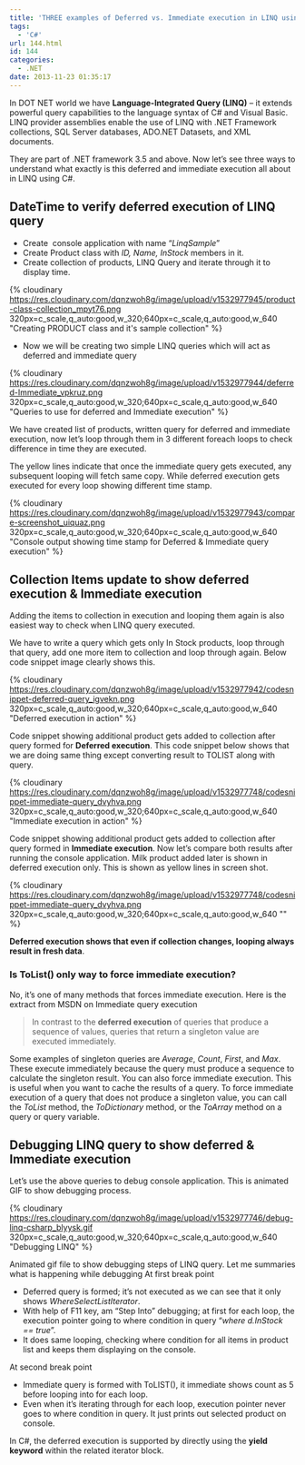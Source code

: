 ```yaml
---
title: 'THREE examples of Deferred vs. Immediate execution in LINQ using C#'
tags:
  - 'C#'
url: 144.html
id: 144
categories:
  - .NET
date: 2013-11-23 01:35:17
---
```


In DOT NET world we have **Language-Integrated Query (LINQ)** – it extends powerful query capabilities to the language syntax of C# and Visual Basic. LINQ provider assemblies enable the use of LINQ with .NET Framework collections, SQL Server databases, ADO.NET Datasets, and XML documents. 

They are part of .NET framework 3.5 and above. Now let’s see three ways to understand what exactly is this deferred and immediate execution all about in LINQ using C#.

DateTime to verify deferred execution of LINQ query
---------------------------------------------------

*   Create  console application with name “_LinqSample_”
*   Create Product class with _ID, Name, InStock_ members in it.
*   Create collection of products, LINQ Query and iterate through it to display time.

{% cloudinary https://res.cloudinary.com/dqnzwoh8g/image/upload/v1532977945/product-class-collection_mpyt76.png 320px=c_scale,q_auto:good,w_320;640px=c_scale,q_auto:good,w_640 "Creating PRODUCT class and it's sample collection" %}

*   Now we will be creating two simple LINQ queries which will act as deferred and immediate query

{% cloudinary https://res.cloudinary.com/dqnzwoh8g/image/upload/v1532977944/deferred-Immediate_vpkruz.png 320px=c_scale,q_auto:good,w_320;640px=c_scale,q_auto:good,w_640 "Queries to use for deferred and Immediate execution" %}

We have created list of products, written query for deferred and immediate execution, now let’s loop through them in 3 different foreach loops to check difference in time they are executed. 

The yellow lines indicate that once the immediate query gets executed, any subsequent looping will fetch same copy. While deferred execution gets executed for every loop showing different time stamp.

{% cloudinary https://res.cloudinary.com/dqnzwoh8g/image/upload/v1532977943/compare-screenshot_uiquaz.png 320px=c_scale,q_auto:good,w_320;640px=c_scale,q_auto:good,w_640 "Console output showing time stamp for Deferred & Immediate query execution" %}

Collection Items update to show deferred execution & Immediate execution
------------------------------------------------------------------------

Adding the items to collection in execution and looping them again is also easiest way to check when LINQ query executed. 

We have to write a query which gets only In Stock products, loop through that query, add one more item to collection and loop through again. Below code snippet image clearly shows this. 

{% cloudinary https://res.cloudinary.com/dqnzwoh8g/image/upload/v1532977942/codesnippet-deferred-query_igvekn.png 320px=c_scale,q_auto:good,w_320;640px=c_scale,q_auto:good,w_640 "Deferred execution in action" %}

Code snippet showing additional product gets added to collection after query formed for **Deferred execution**. 
This code snippet below shows that we are doing same thing except converting result to TOLIST along with query. 

{% cloudinary https://res.cloudinary.com/dqnzwoh8g/image/upload/v1532977748/codesnippet-immediate-query_dvyhva.png 320px=c_scale,q_auto:good,w_320;640px=c_scale,q_auto:good,w_640 "Immediate execution in action" %}

Code snippet showing additional product gets added to collection after query formed in **Immediate execution**. Now let’s compare both results after running the console application. 
Milk product added later is shown in deferred execution only. This is shown as yellow lines in screen shot.

{% cloudinary https://res.cloudinary.com/dqnzwoh8g/image/upload/v1532977748/codesnippet-immediate-query_dvyhva.png 320px=c_scale,q_auto:good,w_320;640px=c_scale,q_auto:good,w_640 "" %}

 **Deferred execution shows that even if collection changes, looping always result in fresh data**.

### Is ToList() only way to force immediate execution?

No, it’s one of many methods that forces immediate execution. Here is the extract from MSDN on Immediate query execution

> In contrast to the **deferred execution** of queries that produce a sequence of values, queries that return a singleton value are executed immediately. 

Some examples of singleton queries are _Average_, _Count_, _First_, and _Max_. These execute immediately because the query must produce a sequence to calculate the singleton result. 
You can also force immediate execution. This is useful when you want to cache the results of a query. To force immediate execution of a query that does not produce a singleton value, you can call the _ToList_ method, the _ToDictionary_ method, or the _ToArray_ method on a query or query variable.

Debugging LINQ query to show deferred & Immediate execution
-----------------------------------------------------------

Let’s use the above queries to debug console application. This is animated GIF to show debugging process.

{% cloudinary https://res.cloudinary.com/dqnzwoh8g/image/upload/v1532977746/debug-linq-csharp_blyysk.gif 320px=c_scale,q_auto:good,w_320;640px=c_scale,q_auto:good,w_640 "Debugging LINQ" %}

Animated gif file to show debugging steps of LINQ query. Let me summaries what is happening while debugging At first break point

*   Deferred query is formed; it’s not executed as we can see that it only shows _WhereSelectListIterator_.
*   With help of F11 key, am “Step Into” debugging; at first for each loop, the execution pointer going to where condition in query “_where d.InStock == true_”.
*   It does same looping, checking where condition for all items in product list and keeps them displaying on the console.

At second break point

*   Immediate query is formed with ToLIST(), it immediate shows count as 5 before looping into for each loop.
*   Even when it’s iterating through for each loop, execution pointer never goes to where condition in query. It just prints out selected product on console.

In C#, the deferred execution is supported by directly using the **yield keyword** within the related iterator block.